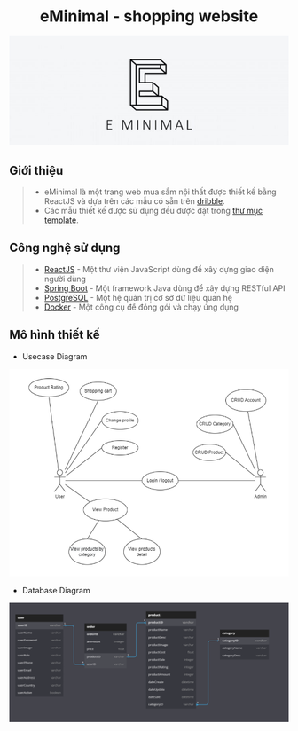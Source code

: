 <h1 align="center">eMinimal - shopping website</h1>
<p align="center"><img src='./assets/images/logo-eMinimal.jpg'></p>

## Giới thiệu

> - eMinimal là một trang web mua sắm nội thất được thiết kế bằng ReactJS và dựa trên các mẫu có sẵn trên [dribble](https://dribbble.com/).
> - Các mẫu thiết kế được sử dụng đều được đặt trong [thư mục template](./assets/images/template).

## Công nghệ sử dụng

> - [ReactJS](https://reactjs.org/) - Một thư viện JavaScript dùng để xây dựng giao diện người dùng
> - [Spring Boot](https://spring.io/projects/spring-boot) - Một framework Java dùng để xây dựng RESTful API
> - [PostgreSQL](https://www.postgresql.org/) - Một hệ quản trị cơ sở dữ liệu quan hệ
> - [Docker](https://www.docker.com/) - Một công cụ để đóng gói và chạy ứng dụng

## Mô hình thiết kế

- Usecase Diagram

![Usecase Diagram](./assets/images/diagrams/Usecase.png)

- Database Diagram

![Database Diagram](./assets/images/diagrams/Database.png)

